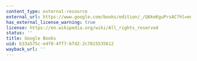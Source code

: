 ```yaml
---
content_type: external-resource
external_url: https://www.google.com/books/edition/_/Q6keKguPrsAC?hl=en&gl=us&gbpv=1
has_external_license_warning: true
license: https://en.wikipedia.org/wiki/All_rights_reserved
status: ''
title: Google Books
uid: b33a575c-e4f0-4ff7-bfd2-2c7815535612
wayback_url: ''
---
```

